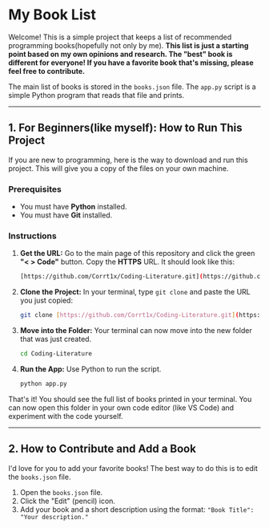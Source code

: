 # My Book List

Welcome! This is a simple project that keeps a list of recommended programming books(hopefully not only by me).
**This list is just a starting point based on my own opinions and research. The "best" book is different for everyone! If you have a favorite book that's missing, please feel free to contribute.**

The main list of books is stored in the `books.json` file.
The `app.py` script is a simple Python program that reads that file and prints.

---

## 1. For Beginners(like myself): How to Run This Project

If you are new to programming, here is the way to download and run this project. This will give you a copy of the files on your own machine.

### Prerequisites

* You must have **Python** installed.
* You must have **Git** installed.

### Instructions

1.  **Get the URL:** Go to the main page of this repository and click the green **"< > Code"** button. Copy the **HTTPS** URL. It should look like this:
    
    ```bash
    [https://github.com/Corrt1x/Coding-Literature.git](https://github.com/Corrt1x/Coding-Literature.git)
    ```

2.  **Clone the Project:** In your terminal, type `git clone` and paste the URL you just copied:
    
    ```bash
    git clone [https://github.com/Corrt1x/Coding-Literature.git](https://github.com/Corrt1x/Coding-Literature.git)
    ```

3.  **Move into the Folder:** Your terminal can now move into the new folder that was just created.
    ```bash
    cd Coding-Literature
    ```

4.  **Run the App:** Use Python to run the script.
    ```bash
    python app.py
    ```

That's it! You should see the full list of books printed in your terminal. You can now open this folder in your own code editor (like VS Code) and experiment with the code yourself.

---

## 2. How to Contribute and Add a Book

I'd love for you to add your favorite books! The best way to do this is to edit the `books.json` file.

1.  Open the `books.json` file.
2.  Click the "Edit" (pencil) icon.
3.  Add your book and a short description using the format:
    `"Book Title": "Your description."`
